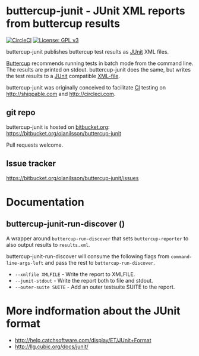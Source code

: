 # buttercup-junit - JUnit XML reports from buttercup results

[![CircleCI](https://circleci.com/bb/olanilsson/buttercup-junit/tree/master.svg?style=shield&circle-token=0114ae411116984dae168da481f600ef300e78e4)](https://circleci.com/bb/olanilsson/buttercup-junit/tree/master) [![License: GPL v3](https://img.shields.io/badge/License-GPL%20v3-blue.svg)](https://www.gnu.org/licenses/gpl-3.0)

buttercup-junit publishes buttercup test results as [JUnit][JUNIT] XML files.

[Buttercup][BUTTERCUP] recommends running tests in batch mode
from the command line.  The results are printed on stdout.  buttercup-junit
does the same, but writes the test results to a [JUnit][JUNIT]
compatible [XML-file][JUNITXSD].

buttercup-junit was originally conceived to facilitate [CI][CI] testing on
http://shippable.com and http://circleci.com.

[BUTTERCUP]: https://github.com/jorgenschaefer/emacs-buttercup "Emacs Buttercup"
[JUNIT]: http://junit.org "JUnit Home"
[JUNITXSD]: http://windyroad.com.au/dl/Open%20Source/JUnit.xsd "JUnit xsd"
[CI]: http://en.wikipedia.org/wiki/Continuous_integration "Continous Integration on Wikipedia"

## git repo

buttercup-junit is hosted on [bitbucket.org][BITBUCKET]:
https://bitbucket.org/olanilsson/buttercup-junit

Pull requests welcome.

[BITBUCKET]: http://bitbucket.org "BitBucket"

## Issue tracker

https://bitbucket.org/olanilsson/buttercup-junit/issues

# Documentation

## buttercup-junit-run-discover ()

A wrapper around `buttercup-run-discover` that sets
`buttercup-reporter` to also output results to `results.xml`.

buttercup-junit-run-discover will consume the following flags from
`command-line-args-left` and pass the rest to
`buttercup-run-discover`.

 * `--xmlfile XMLFILE` - Write the report to XMLFILE.
 * `--junit-stdout` - Write the report both to file and stdout.
 * `--outer-suite SUITE` - Add an outer testsuite SUITE to the report.

# More indformation about the JUnit format

 * http://help.catchsoftware.com/display/ET/JUnit+Format
 * http://llg.cubic.org/docs/junit/

